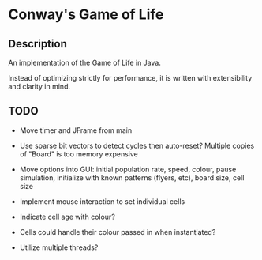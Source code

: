 # Conway's Game of Life

## Description

An implementation of the Game of Life in Java.

Instead of optimizing strictly for performance, it is written with
extensibility and clarity in mind.

## TODO
- Move timer and JFrame from main

- Use sparse bit vectors to detect cycles then auto-reset?
	Multiple copies of "Board" is too memory expensive

- Move options into GUI: initial population rate, speed, colour, 
	pause simulation, initialize with known patterns (flyers, etc),
	board size, cell size

- Implement mouse interaction to set individual cells

- Indicate cell age with colour?

- Cells could handle their colour passed in when instantiated?

- Utilize multiple threads?

